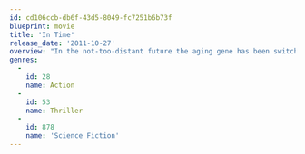 ```yaml
---
id: cd106ccb-db6f-43d5-8049-fc7251b6b73f
blueprint: movie
title: 'In Time'
release_date: '2011-10-27'
overview: "In the not-too-distant future the aging gene has been switched off. To avoid overpopulation, time has become the currency and the way people pay for luxuries and necessities. The rich can live forever, while the rest try to negotiate for their immortality. A poor young man who comes into a fortune of time, though too late to help his mother from dying. He ends up on the run from a corrupt police force known as 'time keepers'."
genres:
  -
    id: 28
    name: Action
  -
    id: 53
    name: Thriller
  -
    id: 878
    name: 'Science Fiction'
---
```

